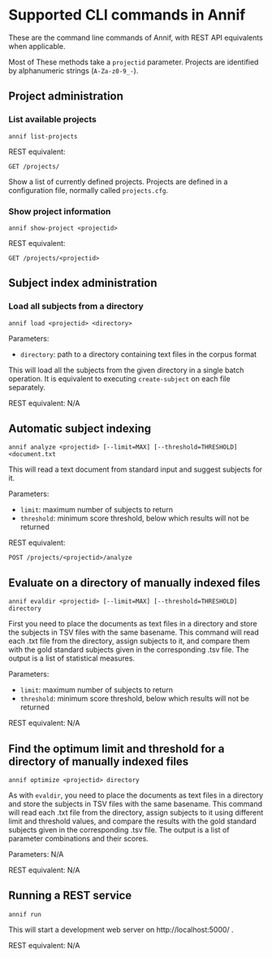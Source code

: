 # Supported CLI commands in Annif

These are the command line commands of Annif, with REST API equivalents when
applicable.

Most of These methods take a `projectid` parameter. Projects are
identified by alphanumeric strings (`A-Za-z0-9_-`).

## Project administration

### List available projects

    annif list-projects

REST equivalent: 

    GET /projects/

Show a list of currently defined projects. Projects are defined in a
configuration file, normally called `projects.cfg`.

### Show project information

    annif show-project <projectid>

REST equivalent:

    GET /projects/<projectid>

## Subject index administration

### Load all subjects from a directory

    annif load <projectid> <directory>

Parameters:
* `directory`: path to a directory containing text files in the corpus format

This will load all the subjects from the given directory in a single batch
operation. It is equivalent to executing `create-subject` on each file
separately.

REST equivalent: N/A

## Automatic subject indexing

    annif analyze <projectid> [--limit=MAX] [--threshold=THRESHOLD] <document.txt

This will read a text document from standard input and suggest subjects for
it.

Parameters:
* `limit`: maximum number of subjects to return
* `threshold`: minimum score threshold, below which results will not be returned

REST equivalent:

    POST /projects/<projectid>/analyze

## Evaluate on a directory of manually indexed files

    annif evaldir <projectid> [--limit=MAX] [--threshold=THRESHOLD] directory

First you need to place the documents as text files in a directory and store the subjects in TSV files with the same basename. This command will read each .txt file from the directory, assign subjects to it, and compare them with the gold standard subjects given in the corresponding .tsv file. The output is a list of statistical measures.

Parameters:
* `limit`: maximum number of subjects to return
* `threshold`: minimum score threshold, below which results will not be returned

REST equivalent: N/A

## Find the optimum limit and threshold for a directory of manually indexed files

    annif optimize <projectid> directory

As with `evaldir`, you need to place the documents as text files in a directory and store the subjects in TSV files with the same basename. This command will read each .txt file from the directory, assign subjects to it using different limit and threshold values, and compare the results with the gold standard subjects given in the corresponding .tsv file. The output is a list of parameter combinations and their scores.

Parameters: N/A

REST equivalent: N/A

## Running a REST service

    annif run

This will start a development web server on http://localhost:5000/ .

REST equivalent: N/A